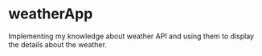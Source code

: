 # weatherApp
Implementing my knowledge about weather API and using them to display the details about the weather.
